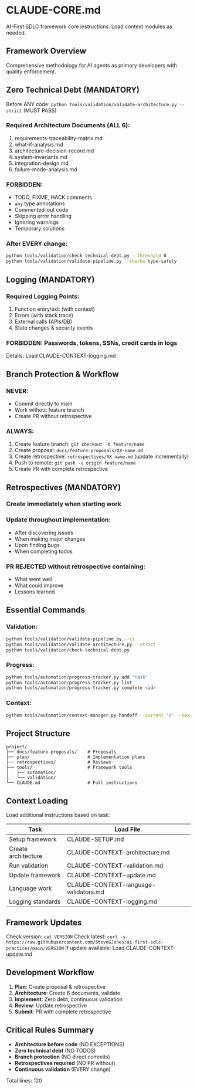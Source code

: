 # CLAUDE-CORE.md

AI-First SDLC framework core instructions. Load context modules as needed.

## Framework Overview
Comprehensive methodology for AI agents as primary developers with quality enforcement.

## Zero Technical Debt (MANDATORY)

Before ANY code: `python tools/validation/validate-architecture.py --strict` (MUST PASS)

### Required Architecture Documents (ALL 6):
1. requirements-traceability-matrix.md
2. what-if-analysis.md
3. architecture-decision-record.md
4. system-invariants.md
5. integration-design.md
6. failure-mode-analysis.md

### FORBIDDEN:
- TODO, FIXME, HACK comments
- `any` type annotations
- Commented-out code
- Skipping error handling
- Ignoring warnings
- Temporary solutions

### After EVERY change:
```bash
python tools/validation/check-technical-debt.py --threshold 0
python tools/validation/validate-pipeline.py --checks type-safety
```

## Logging (MANDATORY)

### Required Logging Points:
1. Function entry/exit (with context)
2. Errors (with stack trace)
3. External calls (APIs/DB)
4. State changes & security events

### FORBIDDEN: Passwords, tokens, SSNs, credit cards in logs

Details: Load CLAUDE-CONTEXT-logging.md

## Branch Protection & Workflow

### NEVER:
- Commit directly to main
- Work without feature branch
- Create PR without retrospective

### ALWAYS:
1. Create feature branch: `git checkout -b feature/name`
2. Create proposal: `docs/feature-proposals/XX-name.md`
3. Create retrospective: `retrospectives/XX-name.md` (update incrementally)
4. Push to remote: `git push -u origin feature/name`
5. Create PR with complete retrospective

## Retrospectives (MANDATORY)

### Create immediately when starting work
### Update throughout implementation:
- After discovering issues
- When making major changes
- Upon finding bugs
- When completing todos

### PR REJECTED without retrospective containing:
- What went well
- What could improve
- Lessons learned

## Essential Commands

### Validation:
```bash
python tools/validation/validate-pipeline.py --ci
python tools/validation/validate-architecture.py --strict
python tools/validation/check-technical-debt.py
```

### Progress:
```bash
python tools/automation/progress-tracker.py add "task"
python tools/automation/progress-tracker.py list
python tools/automation/progress-tracker.py complete <id>
```

### Context:
```bash
python tools/automation/context-manager.py handoff --current "X" --next "Y"
```

## Project Structure
```
project/
├── docs/feature-proposals/    # Proposals
├── plan/                      # Implementation plans
├── retrospectives/            # Reviews
├── tools/                     # Framework tools
│   ├── automation/
│   └── validation/
└── CLAUDE.md                  # Full instructions
```

## Context Loading

Load additional instructions based on task:

| Task | Load File |
|------|-----------|
| Setup framework | CLAUDE-SETUP.md |
| Create architecture | CLAUDE-CONTEXT-architecture.md |
| Run validation | CLAUDE-CONTEXT-validation.md |
| Update framework | CLAUDE-CONTEXT-update.md |
| Language work | CLAUDE-CONTEXT-language-validators.md |
| Logging standards | CLAUDE-CONTEXT-logging.md |

## Framework Updates

Check version: `cat VERSION`
Check latest: `curl -s https://raw.githubusercontent.com/SteveGJones/ai-first-sdlc-practices/main/VERSION`
If update available: Load CLAUDE-CONTEXT-update.md

## Development Workflow

1. **Plan**: Create proposal & retrospective
2. **Architecture**: Create 6 documents, validate
3. **Implement**: Zero debt, continuous validation
4. **Review**: Update retrospective
5. **Submit**: PR with complete retrospective

## Critical Rules Summary

- **Architecture before code** (NO EXCEPTIONS)
- **Zero technical debt** (NO TODOS)
- **Branch protection** (NO direct commits)
- **Retrospectives required** (NO PR without)
- **Continuous validation** (EVERY change)

Total lines: 120